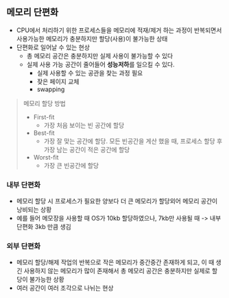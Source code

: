 ## 메모리 단편화
- CPU에서 처리하기 위한 프로세스들을 메모리에 적재/제거 하는 과정이 반복되면서 사용가능한 메모리가 충분하지만 할당(사용)이 불가능한 상태
- 단편화로 일어날 수 있는 현상
    - 총 메모리 공간은 충분하지만 실제 사용이 불가능할 수 있다
    - 실제 사용 가능 공간이 줄어들어 **성능저하**를 일으킬 수 있다.
        - 실제 사용할 수 있는 공관을 찾는 과정 필요
        - 잦은 페이지 교체
        - swapping
> 메모리 할당 방법  
>- First-fit  
>    - 가장 처음 보이는 빈 공간에 할당
>- Best-fit  
>    - 가장 잘 맞는 공간에 할당. 모든 빈공간을 게산 했을 때, 프로세스 할당 후 가장 남는 공간이 적은 공간에 할당
>- Worst-fit
>    - 가장 큰 빈공간에 할당

### 내부 단편화
- 메모리 할당 시 프로세스가 필요한 양보다 더 큰 메모리가 할당외어 메모리 공간이 낭비되는 상황
- 예를 들어 메모장을 사용할 때 OS가 10kb 할당하였으나, 7kb만 사용될 때 -> 내부 단편화 3kb 만큼 생김
### 외부 단편화
- 메모리 할당/해제 작업의 반복으로 작은 메모리가 중간중간 존재하게 되고, 이 때 생긴 사용하지 않는 메모리가 많이 존재해서 총 메모리 공간은 충분하지만 실제로 할당이 불가능한 상황
- 여러 공간이 여러 조각으로 나뉘는 현상